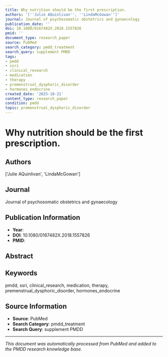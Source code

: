 ```yaml
---
title: Why nutrition should be the first prescription.
authors: '[''Julie AQuinlivan'', ''LindaMcGowan'']'
journal: Journal of psychosomatic obstetrics and gynaecology
publication_date: ''
doi: 10.1080/0167482X.2018.1557826
pmid: ''
document_type: research_paper
source: PubMed
search_category: pmdd_treatment
search_query: supplement PMDD
tags:
- pmdd
- ssri
- clinical_research
- medication
- therapy
- premenstrual_dysphoric_disorder
- hormones_endocrine
created_date: '2025-10-21'
content_type: research_paper
condition: pmdd
topic: premenstrual_dysphoric_disorder
---
```


# Why nutrition should be the first prescription.

## Authors
['Julie AQuinlivan', 'LindaMcGowan']

## Journal
Journal of psychosomatic obstetrics and gynaecology

## Publication Information
- **Year**: 
- **DOI**: 10.1080/0167482X.2018.1557826
- **PMID**: 

## Abstract


## Keywords
pmdd, ssri, clinical_research, medication, therapy, premenstrual_dysphoric_disorder, hormones_endocrine

## Source Information
- **Source**: PubMed
- **Search Category**: pmdd_treatment
- **Search Query**: supplement PMDD

---
*This document was automatically processed from PubMed and added to the PMDD research knowledge base.*
